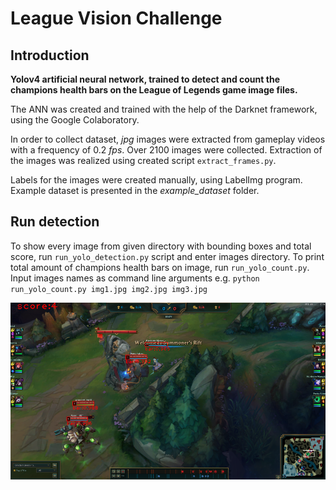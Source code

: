 # League Vision Challenge

## Introduction

**Yolov4 artificial neural network, trained to detect and count the champions health bars on the League of Legends game image files.**

The ANN was created and trained with the help of the Darknet framework, using the Google Colaboratory.

In order to collect dataset, *jpg* images were extracted from gameplay videos with a frequency of 0.2 *fps*. Over 2100 images were collected.
Extraction of the images was realized using created script `extract_frames.py`.

Labels for the images were created manually, using LabelImg program. Example dataset is presented in the *example_dataset* folder.

## Run detection

To show every image from given directory with bounding boxes and total score, run `run_yolo_detection.py` script and enter images directory.
To print total amount of champions health bars on image, run `run_yolo_count.py`. Input images names as command line arguments e.g. `python run_yolo_count.py img1.jpg img2.jpg img3.jpg`

<p align="center"> 
<img src="doc/detected2.PNG">
</p>
